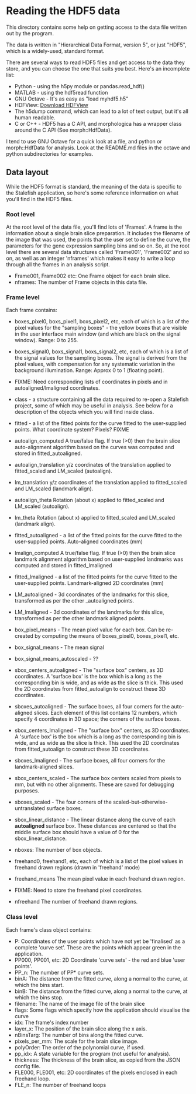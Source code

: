 # Reading the HDF5 data

This directory contains some help on getting access to the data file
written out by the program.

The data is written in "Hierarchical Data Format, version 5", or just
"HDF5", which is a widely-used, standard format.

There are several ways to read HDF5 files and get access to the data
they store, and you can choose the one that suits you best. Here's an
incomplete list:

* Python - using the h5py module or pandas.read_hdf()
* MATLAB - using the hdf5read function
* GNU Octave - It's as easy as "load myhdf5.h5"
* HDFView: [Download HDFView](https://portal.hdfgroup.org/display/support/Download+HDFView)
* The h5dump command, which can lead to a lot of text output, but it's
  all human readable.
* C or C++ - HDF5 has a C API, and morphologica has a wrapper class
  around the C API (See morph::HdfData).

I tend to use GNU Octave for a quick look at a file, and python or
morph::HdfData for analysis. Look at the README.md files in the octave
and python subdirectories for examples.

## Data layout

While the HDF5 format is standard, the meaning of the data is specific to
the Stalefish application, so here's some reference information on
what you'll find in the HDF5 files.

### Root level

At the root level of the data file, you'll find lots of 'Frames'. A
frame is the information about a single brain slice preparation. It
includes the filename of the image that was used, the points that the
user set to define the curve, the parameters for the gene expression
sampling bins and so
on. So, at the root level there are several data structures called
'Frame001', 'Frame002' and so on, as well as an integer 'nframes'
which makes it easy to write a loop through all the frames in an
analysis script.

 * Frame001, Frame002 etc: One Frame object for each brain slice.
 * nframes: The number of Frame objects in this data file.

### Frame level

Each frame contains:

 * boxes_pixel0, boxs_pixel1, boxs_pixel2, etc, each of which is a
   list of the pixel values for the "sampling boxes" - the yellow
   boxes that are visible in the user interface main window (and which
   are black on the signal window). Range: 0 to 255.

 * boxes_signal0, boxs_signal1, boxs_signal2, etc, each of which is a
   list of the signal values for the sampling boxes. The signal is
   derived from the pixel values, with compensation for any systematic
   variation in the background illumination. Range: Approx 0 to 1
   (floating point).

 * FIXME: Need corresponding lists of coordinates in pixels and in
   autoaligned/lmaligned coordinates.

 * class - a structure containing all the data required to re-open a
   Stalefish project, some of which may be useful in analysis. See
   below for a description of the objects which you will find inside
   class.

 * fitted - a list of the fitted points for the curve fitted to the
   user-supplied points. What coordinate system? Pixels? FIXME

 * autoalign_computed A true/false flag. If true (>0) then
   the brain slice auto-alignment algorithm based on the curves was
   computed and stored in fitted_autoaligned.

 * autoalign_translation y/z coordinates of the translation applied to
   fitted_scaled and LM_scaled (autoalign).

 * lm_translation y/z coordinates of the translation applied to
   fitted_scaled and LM_scaled (landmark align).

 * autoalign_theta Rotation (about x) applied to fitted_scaled and
   LM_scaled (autoalign).

 * lm_theta Rotation (about x) applied to fitted_scaled and LM_scaled
   (landmark align).

 * fitted_autoaligned - a list of the fitted points for the curve fitted to the
   user-supplied points. Auto-aligned coordinates (mm)

 * lmalign_computed A true/false flag. If true (>0) then
   the brain slice landmark alignment algorithm based on user-supplied
   landmarks was
   computed and stored in fitted_lmaligned

 * fitted_lmaligned - a list of the fitted points for the curve fitted to the
   user-supplied points. Landmark-aligned 2D coordinates (mm)

 * LM_autoaligned - 3d coordinates of the landmarks for this slice,
   transformed as per the other _autoaligned points.

 * LM_lmaligned - 3d coordinates of the landmarks for this slice,
   transformed as per the other landmark aligned points.

 * box_pixel_means - The mean pixel value for each box. Can be re-created by
   computing the means of boxes_pixel0, boxes_pixel1, etc.

 * box_signal_means - The mean signal

 * box_signal_means_autoscaled - ??

 * sbox_centers_autoaligned - The "surface box" centers, as 3D coordinates. A
   'surface box' is the box which is a long as the corresponding bin
   is wide, and as wide as the slice is thick. This used the
   2D coordinates from fitted_autoalign to construct these 3D
   coordinates.

 * sboxes_autoaligned - The surface boxes, all four corners for the
   auto-aligned slices. Each element of this list
   contains 12 numbers, which specify 4 coordinates in 3D space; the
   corners of the surface boxes.

* sbox_centers_lmaligned - The "surface box" centers, as 3D coordinates. A
   'surface box' is the box which is a long as the corresponding bin
   is wide, and as wide as the slice is thick. This used the
   2D coordinates from fitted_autoalign to construct these 3D
   coordinates.

 * sboxes_lmaligned - The surface boxes, all four corners for the
   landmark-aligned slices.

 * sbox_centers_scaled - The surface box centers scaled from pixels to
   mm, but with no other alignments. These are saved for debugging
   purposes.

 * sboxes_scaled - The four corners of the
   scaled-but-otherwise-untranslated surface boxes.

 * sbox_linear_distance - The linear distance along the curve of each
   **autoaligned** surface box. These distances are centered so that the
   middle surface box should have a value of 0 for the
   sbox_linear_distance.

 * nboxes: The number of box objects.

 * freehand0, freehand1, etc, each of which is a list of the pixel
   values in freehand drawn regions (drawn in 'freehand' mode)

 * freehand_means The mean pixel value in each freehand drawn region.

 * FIXME: Need to store the freehand pixel coordinates.

 * nfreehand The number of freehand drawn regions.

### Class level

Each frame's class object contains:

 * P: Coordinates of the user points which have not yet be 'finalised'
  as a complete 'curve set'. These are the points which appear green
  in the application.
 * PP000, PP001, etc: 2D Coordinate 'curve sets' - the red and blue
  'user points'.
 * PP_n: The number of PP* curve sets.
 * binA: The distance from the fitted curve, along a normal to the curve, at which the bins start.
 * binB: The distance from the fitted curve, along a normal to the curve, at which the bins stop.
 * filename: The name of the image file of the brain slice
 * flags: Some flags which specify how the application should
  visualise the curve
 * idx: The frame's index number
 * layer_x: The position of the brain slice along the x axis.
 * nBinsTarg: The number of bins along the fitted curve.
 * pixels_per_mm: The scale for the brain slice image.
 * polyOrder: The order of the polynomial curve, if used.
 * pp_idx: A state variable for the program (not useful for analysis).
 * thickness: The thickness of the brain slice, as copied from the
  JSON config file.
 * FLE000, FLE001, etc: 2D coordinates of the pixels enclosed in each
  freehand loop.
 * FLE_n: The number of freehand loops
